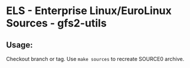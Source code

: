 # ELS - Enterprise Linux/EuroLinux Sources - gfs2-utils
 
## Usage:
  Checkout branch or tag. Use `make sources` to recreate  SOURCE0 archive.
